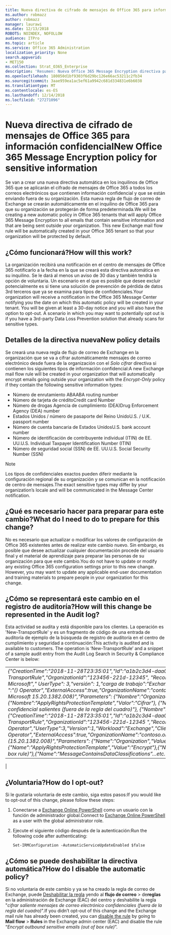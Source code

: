```yaml
---
title: Nueva directiva de cifrado de mensajes de Office 365 para información confidencial
ms.author: robmazz
author: robmazz
manager: laurawi
ms.date: 12/13/2018
ROBOTS: NOINDEX, NOFOLLOW
audience: ITPro
ms.topic: article
ms.service: Office 365 Administration
localization_priority: None
search.appverid:
- MET150
ms.collection: Strat_O365_Enterprise
description: 'Resumen: Nueva Office 365 Message Encryption directiva para la información confidencial.'
ms.openlocfilehash: 180050d1bf9303f6d29bc126e66ac53211c2fb34
ms.sourcegitcommit: 3aae959ea1ac5ef61a9942c681d334831e6b6038
ms.translationtype: MT
ms.contentlocale: es-ES
ms.lasthandoff: 12/14/2018
ms.locfileid: "27271096"
---
```

# <a name="new-office-365-message-encryption-policy-for-sensitive-information"></a><span data-ttu-id="b91d9-103">Nueva directiva de cifrado de mensajes de Office 365 para información confidencial</span><span class="sxs-lookup"><span data-stu-id="b91d9-103">New Office 365 Message Encryption policy for sensitive information</span></span>

<span data-ttu-id="b91d9-p101">Se van a crear una nueva directiva automática en los inquilinos de Office 365 que se aplicarán el cifrado de mensajes de Office 365 a todos los correos electrónicos que contienen información confidencial y que se están enviando fuera de su organización. Esta nueva regla de flujo de correo de Exchange se crearán automáticamente en el inquilino de Office 365 para que su organización se protegerán de forma predeterminada.</span><span class="sxs-lookup"><span data-stu-id="b91d9-p101">We will be creating a new automatic policy in Office 365 tenants that will apply Office 365 Message Encryption to all emails that contain sensitive information and that are being sent outside your organization. This new Exchange mail flow rule will be automatically created in your Office 365 tenant so that your organization will be protected by default.</span></span>

## <a name="how-will-this-work"></a><span data-ttu-id="b91d9-106">¿Cómo funcionará?</span><span class="sxs-lookup"><span data-stu-id="b91d9-106">How will this work?</span></span>

<span data-ttu-id="b91d9-p102">La organización recibirá una notificación en el centro de mensajes de Office 365 notificarlo a la fecha en la que se creará esta directiva automática en su inquilino. Se le dará al menos un aviso de 30 días y también tendrá la opción de voluntaria. Un escenario en el que es posible que desee excluir potencialmente es si tiene una solución de prevención de pérdida de datos 3rd terceros que ya se examina para tipos de confidenciales.</span><span class="sxs-lookup"><span data-stu-id="b91d9-p102">Your organization will receive a notification in the Office 365 Message Center notifying you the date on which this automatic policy will be created in your tenant. You will be given at least a 30-day notice and you will also have the option to opt-out. A scenario in which you may want to potentially opt out is if you have a 3rd-party Data Loss Prevention solution that already scans for sensitive types.</span></span>

## <a name="new-policy-details"></a><span data-ttu-id="b91d9-109">Detalles de la directiva nueva</span><span class="sxs-lookup"><span data-stu-id="b91d9-109">New policy details</span></span>

<span data-ttu-id="b91d9-110">Se creará una nueva regla de flujo de correo de Exchange en la organización que se va a cifrar automáticamente mensajes de correo electrónico desde fuera de la organización con el *Solo cifrar* directiva si contienen los siguientes tipos de información confidencial:</span><span class="sxs-lookup"><span data-stu-id="b91d9-110">A new Exchange mail flow rule will be created in your organization that will automatically encrypt emails going outside your organization with the *Encrypt-Only* policy if they contain the following sensitive information types:</span></span>

- <span data-ttu-id="b91d9-111">Número de enrutamiento ABA</span><span class="sxs-lookup"><span data-stu-id="b91d9-111">ABA routing number</span></span>
- <span data-ttu-id="b91d9-112">Número de tarjeta de crédito</span><span class="sxs-lookup"><span data-stu-id="b91d9-112">Credit card Number</span></span>
- <span data-ttu-id="b91d9-113">Número de drogas Agencia de cumplimiento (DEA)</span><span class="sxs-lookup"><span data-stu-id="b91d9-113">Drug Enforcement Agency (DEA) number</span></span>
- <span data-ttu-id="b91d9-p103">Estados Unidos / número de pasaporte del Reino Unido</span><span class="sxs-lookup"><span data-stu-id="b91d9-p103">U.S. / U.K. passport number</span></span>
- <span data-ttu-id="b91d9-116">Número de cuenta bancaria de Estados Unidos</span><span class="sxs-lookup"><span data-stu-id="b91d9-116">U.S. bank account number</span></span>
- <span data-ttu-id="b91d9-117">Número de identificación de contribuyente individual (ITIN) de EE. UU.</span><span class="sxs-lookup"><span data-stu-id="b91d9-117">U.S. Individual Taxpayer Identification Number (ITIN)</span></span>
- <span data-ttu-id="b91d9-118">Número de seguridad social (SSN) de EE. UU.</span><span class="sxs-lookup"><span data-stu-id="b91d9-118">U.S. Social Security Number (SSN)</span></span>

> [!Note]
> <span data-ttu-id="b91d9-119">Los tipos de confidenciales exactos pueden diferir mediante la configuración regional de su organización y se comunican en la notificación de centro de mensajes.</span><span class="sxs-lookup"><span data-stu-id="b91d9-119">The exact sensitive types may differ by your organization’s locale and will be communicated in the Message Center notification.</span></span>

## <a name="what-do-i-need-to-do-to-prepare-for-this-change"></a><span data-ttu-id="b91d9-120">¿Qué es necesario hacer para preparar para este cambio?</span><span class="sxs-lookup"><span data-stu-id="b91d9-120">What do I need to do to prepare for this change?</span></span>

<span data-ttu-id="b91d9-p104">No es necesario que actualizar o modificar los valores de configuración de Office 365 existentes antes de realizar este cambio nuevo. Sin embargo, es posible que desee actualizar cualquier documentación procede del usuario final y el material de aprendizaje para preparar las personas de su organización para que este cambio.</span><span class="sxs-lookup"><span data-stu-id="b91d9-p104">You do not have to update or modify any existing Office 365 configuration settings prior to this new change. However, you may want to update any applicable end-user documentation and training materials to prepare people in your organization for this change.</span></span>

## <a name="how-will-this-change-be-represented-in-the-audit-log"></a><span data-ttu-id="b91d9-123">¿Cómo se representará este cambio en el registro de auditoría?</span><span class="sxs-lookup"><span data-stu-id="b91d9-123">How will this change be represented in the Audit log?</span></span>

<span data-ttu-id="b91d9-p105">Esta actividad se audita y está disponible para los clientes.  La operación es 'New-TransportRule' y es un fragmento de código de una entrada de auditoría de ejemplo de la búsqueda de registro de auditoría en el centro de cumplimiento y seguridad a continuación:</span><span class="sxs-lookup"><span data-stu-id="b91d9-p105">This activity is audited and is available to customers.  The operation is ‘New-TransportRule’ and a snippet of a sample audit entry from the Audit Log Search in Security & Compliance Center is below:</span></span>

|     |
| --- |
| <span data-ttu-id="b91d9-126">*{"CreationTime":"2018-11-28T23:35:01","Id":"a1b2c3d4-daa0-4c4f-a019-03a1234a1b0c","Operation":"New-TransportRule","OrganizationId":"123456-221d-12345", "RecordType": 1, "ResultStatus": "True", "UserKey": "Operador de Microsoft"," UserType": 3,"versión": 1,"carga de trabajo":"Exchange","IPCliente":"123.456.147.68:17584","ObjectId":"UserId "," ":"() Operator","ExternalAccess":true,"OrganizationName":"contoso.onmicrosoft.com","OriginatingServer":"CY4PR13MBXXXX de Microsoft 15.20.1382.008)","Parameters": {"Nombre":"Organización","Valor":" d. 123456-221-12346"{"Nombre":"ApplyRightsProtectionTemplate","Valor":"Cifrar"}, {"Nombre":"Nombre","Valor":"Cifrar correos con información confidencial salientes (fuera de la regla del cuadro)"}, {"Nombre":" MessageContainsDataClassifications"... etcetera.*</span><span class="sxs-lookup"><span data-stu-id="b91d9-126">*{"CreationTime":"2018-11-28T23:35:01","Id":"a1b2c3d4-daa0-4c4f-a019-03a1234a1b0c","Operation":"New-TransportRule","OrganizationId":"123456-221d-12345 ","RecordType":1,"ResultStatus":"True","UserKey":"Microsoft Operator","UserType":3,"Version":1,"Workload":"Exchange","ClientIP":"123.456.147.68:17584","ObjectId":"","UserId":"Microsoft Operator","ExternalAccess":true,"OrganizationName":"contoso.onmicrosoft.com","OriginatingServer":"CY4PR13MBXXXX (15.20.1382.008)","Parameters": {"Name":"Organization","Value":"123456-221d-12346"{"Name":"ApplyRightsProtectionTemplate","Value":"Encrypt"},{"Name":"Name","Value":"Encrypt outbound sensitive emails (out of box rule)"},{"Name":"MessageContainsDataClassifications”…etc.*</span></span>
 |

## <a name="how-do-i-opt-out"></a><span data-ttu-id="b91d9-127">¿Voluntaria?</span><span class="sxs-lookup"><span data-stu-id="b91d9-127">How do I opt-out?</span></span>

<span data-ttu-id="b91d9-128">Si le gustaría voluntaria de este cambio, siga estos pasos:</span><span class="sxs-lookup"><span data-stu-id="b91d9-128">If you would like to opt-out of this change, please follow these steps:</span></span>

1. <span data-ttu-id="b91d9-129">Conectarse a [Exchange Online PowerShell](https://aka.ms/exopowershell) como un usuario con la función de administrador global.</span><span class="sxs-lookup"><span data-stu-id="b91d9-129">Connect to [Exchange Online PowerShell](https://aka.ms/exopowershell) as a user with the global administrator role.</span></span>
2.  <span data-ttu-id="b91d9-130">Ejecute el siguiente código después de la autenticación:</span><span class="sxs-lookup"><span data-stu-id="b91d9-130">Run the following code after authenticating:</span></span>

    ```
    Set-IRMConfiguration -AutomaticServiceUpdateEnabled $false
    ```

## <a name="how-do-i-disable-the-automatic-policy"></a><span data-ttu-id="b91d9-131">¿Cómo se puede deshabilitar la directiva automática?</span><span class="sxs-lookup"><span data-stu-id="b91d9-131">How do I disable the automatic policy?</span></span>

<span data-ttu-id="b91d9-132">Si no voluntaria de este cambio y ya se ha creado la regla de correo de Exchange, puede [Deshabilitar la regla](https://docs.microsoft.com/exchange/security-and-compliance/mail-flow-rules/manage-mail-flow-rules#enable-or-disable-a-mail-flow-rule) yendo al **flujo de correo** > de**reglas** en la administración de Exchange (EAC) del centro y deshabilite la regla "*cifrar saliente mensajes de correo electrónico confidenciales (fuera de la regla del cuadro)*".</span><span class="sxs-lookup"><span data-stu-id="b91d9-132">If you didn’t opt-out of this change and the Exchange mail rule has already been created, you can [disable the rule](https://docs.microsoft.com/exchange/security-and-compliance/mail-flow-rules/manage-mail-flow-rules#enable-or-disable-a-mail-flow-rule) by going to **Mail flow** > **Rules** in the Exchange admin center (EAC) and disable the rule “*Encrypt outbound sensitive emails (out of box rule)*”.</span></span>
